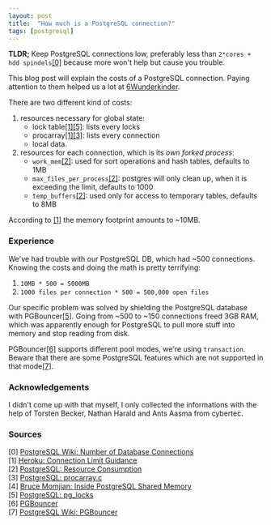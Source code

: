 ```yaml
---
layout: post
title:  "How much is a PostgreSQL connection?"
tags: [postgresql]
---
```


__TLDR;__ Keep PostgreSQL connections low, preferably less than `2*cores + hdd spindels`<a href="#footnote0">[0]</a> because more won't help but cause you trouble.

This blog post will explain the costs of a PostgreSQL connection. Paying attention to them helped us a lot at [6Wunderkinder](http://www.6wunderkinder.com).

There are two different kind of costs: 

1. resources necessary for global state:
   * lock table<a href="#footnote1">[1]</a><a href="#footnote5">[5]</a>: lists every locks
   * procarray<a href="#footnote1">[1]</a><a href="#footnote3">[3]</a>: lists every connection
   * local data.
1. resources for each connection, which is its *own forked process*:
   * `work_mem`<a href="#footnote2">[2]</a>: used for sort operations and hash tables, defaults to 1MB
   * `max_files_per_process`<a href="#footnote2">[2]</a>: postgres will only clean up, when it is exceeding the limit, defaults to 1000
   * `temp_buffers`<a href="#footnote2">[2]</a>: used only for access to temporary tables, defaults to 8MB

According to <a href="#footnote1">[1]</a> the memory footprint amounts to ~10MB. 

### Experience

We've had trouble with our PostgreSQL DB, which had ~500 connections. Knowing the costs and doing the math is pretty terrifying:

1. `10MB * 500 = 5000MB`
1. `1000 files per connection * 500 = 500,000 open files`

Our specific problem was solved by shielding the PostgreSQL database with PGBouncer<a href="#footnote5">[5]</a>. Going from ~500 to ~150 connections freed 3GB RAM, which was apparently enough for PostgreSQL to pull more stuff into memory and stop reading from disk.

PGBouncer<a href="#footnote6">[6]</a> supports different pool modes, we're using `transaction`. Beware that there are some PostgreSQL features which are not supported in that mode<a href="#footnote7">[7]</a>.


### Acknowledgements 

I didn't come up with that myself, I only collected the informations with the help of Torsten Becker, Nathan Harald and Ants Aasma from cybertec.

### Sources

<span id="footnote0">[0]</span> [PostgreSQL Wiki: Number of Database Connections](http://wiki.postgresql.org/wiki/Number_Of_Database_Connections)<br/>
<span id="footnote1">[1]</span> [Heroku: Connection Limit Guidance](https://postgres.heroku.com/blog/past/2013/11/22/connection\_limit\_guidance/)<br />
<span id="footnote2">[2]</span> [PostgreSQL: Resource Consumption](http://www.postgresql.org/docs/9.3/static/runtime-config-resource.html)<br />
<span id="footnote3">[3]</span> [PostgreSQL: procarray.c](http://doxygen.postgresql.org/procarray_8c_source.html)<br />
<span id="footnote4">[4]</span> [Bruce Momjian:  Inside PostgreSQL Shared Memory](http://www.slideshare.net/PostgresOpen/inside-shmem)<br />
<span id="footnote5">[5]</span> [PostgreSQL: pg\_locks](http://www.postgresql.org/docs/9.3/static/view-pg-locks.html)<br />
<span id="footnote6">[6]</span> [PGBouncer](http://pgfoundry.org/projects/pgbouncer/)<br />
<span id="footnote7">[7]</span> [PostgreSQL Wiki: PGBouncer](http://wiki.postgresql.org/wiki/PgBouncer)<br />
